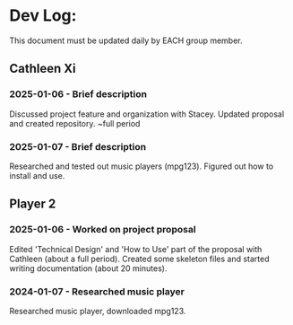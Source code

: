 # Dev Log:

This document must be updated daily by EACH group member.

## Cathleen Xi

### 2025-01-06 - Brief description
Discussed project feature and organization with Stacey. Updated proposal and created repository. ~full period
### 2025-01-07 - Brief description
Researched and tested out music players (mpg123). Figured out how to install and use.

## Player 2

### 2025-01-06 - Worked on project proposal
Edited 'Technical Design' and 'How to Use' part of the proposal with Cathleen (about a full period). Created some skeleton files and started writing documentation (about 20 minutes).

### 2024-01-07 - Researched music player
Researched music player, downloaded mpg123.
